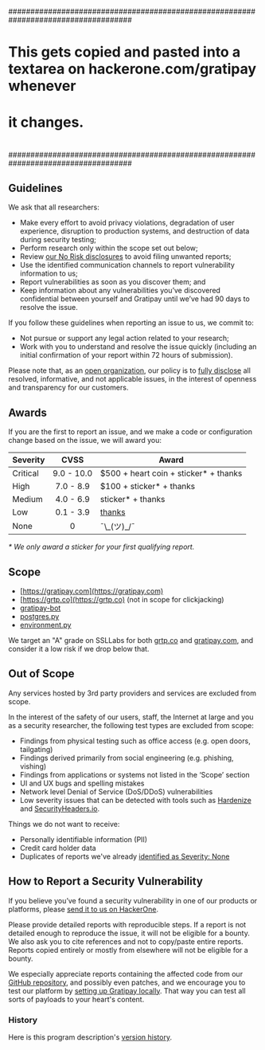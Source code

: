 ####################################################################################
#                                                                                  #
#   This gets copied and pasted into a textarea on hackerone.com/gratipay whenever #
#   it changes.                                                                    #
#                                                                                  #
####################################################################################


## Guidelines

We ask that all researchers:

*   Make every effort to avoid privacy violations, degradation of user experience, disruption to production systems, and destruction of data during security testing;
*   Perform research only within the scope set out below;
*   Review [our No Risk disclosures](http://inside.gratipay.com/appendices/disclosures) to avoid filing unwanted reports;
*   Use the identified communication channels to report vulnerability information to us;
*   Report vulnerabilities as soon as you discover them; and
*   Keep information about any vulnerabilities you’ve discovered confidential between yourself and Gratipay until we’ve had 90 days to resolve the issue.

If you follow these guidelines when reporting an issue to us, we commit to:

*   Not pursue or support any legal action related to your research;
*   Work with you to understand and resolve the issue quickly (including an initial confirmation of your report within 72 hours of submission).

Please note that, as an [open organization](http://inside.gratipay.com/big-picture/welcome), our policy is to [fully disclose](http://inside.gratipay.com/appendices/disclosures) all resolved, informative, and not applicable issues, in the interest of openness and transparency for our customers.


## Awards

If you are the first to report an issue, and we make a code or configuration change based on the issue, we will award you:

| Severity | CVSS       | Award       |
|----------|:----------:|--------------|
| Critical | 9.0 - 10.0 | $500 + heart coin + sticker\* + thanks |
| High     | 7.0 - 8.9  | $100 + sticker\* + thanks |
| Medium   | 4.0 - 6.9  | sticker\* + thanks |
| Low      | 0.1 - 3.9  | [thanks](https://hackerone.com/gratipay/thanks) |
| None     | 0          | ¯\\\_(ツ)\_/¯ |

<i>\* We only award a sticker for your first qualifying report.</i>


## Scope

* [https://gratipay.com](https://gratipay.com)
* [https://grtp.co](https://grtp.co) (not in scope for clickjacking)
* [gratipay-bot](https://github.com/gratipay/bot)
* [postgres.py](https://github.com/gratipay/postgres.py)
* [environment.py](https://github.com/gratipay/environment.py)

We target an "A" grade on SSLLabs for both [grtp.co](https://www.ssllabs.com/ssltest/analyze.html?d=grtp.co) and [gratipay.com](https://www.ssllabs.com/ssltest/analyze.html?d=gratipay.com), and consider it a low risk if we drop below that.


## Out of Scope

Any services hosted by 3rd party providers and services are excluded from scope.

In the interest of the safety of our users, staff, the Internet at large and you as a security researcher, the following test types are excluded from scope:

*   Findings from physical testing such as office access (e.g. open doors, tailgating)
*   Findings derived primarily from social engineering (e.g. phishing, vishing)
*   Findings from applications or systems not listed in the ‘Scope’ section
*   UI and UX bugs and spelling mistakes
*   Network level Denial of Service (DoS/DDoS) vulnerabilities
* Low severity issues that can be detected with tools such as [Hardenize](https://www.hardenize.com/) and [SecurityHeaders.io](https://securityheaders.io/).

Things we do not want to receive:

*   Personally identifiable information (PII)
*   Credit card holder data
*   Duplicates of reports we've already [identified as Severity: None](http://inside.gratipay.com/appendices/disclosures)


## How to Report a Security Vulnerability

If you believe you’ve found a security vulnerability in one of our products or platforms, please [send it to us on HackerOne](https://hackerone.com/gratipay/reports/new).

Please provide detailed reports with reproducible steps. If a report is not detailed enough to reproduce the issue, it will not be eligible for a bounty. We also ask you to cite references and not to copy/paste entire reports. Reports copied entirely or mostly from elsewhere will not be eligible for a bounty.

We especially appreciate reports containing the affected code from our [GitHub repository](https://github.com/gratipay), and possibly even patches, and we encourage you to test our platform by [setting up Gratipay locally](https://github.com/gratipay/gratipay.com#quick-start). That way you can test all sorts of payloads to your heart's content.


### History

Here is this program description's [version history](https://github.com/gratipay/inside.gratipay.com/commits/master/www/appendices/security-program.md).
